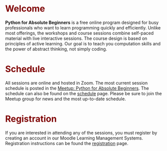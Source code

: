 # <font color="maroon">Welcome</font>


**Python for Absolute Beginners** is a free online program designed for busy professionals who want to learn programming quickly and efficiently. Unlike most offerings, the workshops and course sessions combine self-paced material with live interactive sessions. The course design is based on principles of active learning. Our goal is to teach you computation skills and the power of abstract thinking, not simply coding. 



# <font color="maroon">Schedule</font>

All sessions are online and hosted in Zoom. The most current session schedule is posted in the [Meetup: Python for Absolute Beginners](https://www.meetup.com/python-for-absolute-beginners/). The schedule can also be found on the [schedule](page-schedule) page. Please be sure to join the Meetup group for news and the most up-to-date schedule.

# <font color="maroon">Registration</font>


If you are interested in attending any of the sessions, you must register by creating an account in our Moodle Learning Management Systems. Registration instructions can be found the [registration](page-registration) page.

